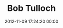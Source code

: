 ---
title: "Bob Tulloch"
date: 2012-11-09 17:24:20 00:00
permalink: /rtulloch
twitter: ""
likes: [1506]
id: 1416
gravatar: "http://www.gravatar.com/avatar/22b798f601719d28961774eb9d1b043f"
---